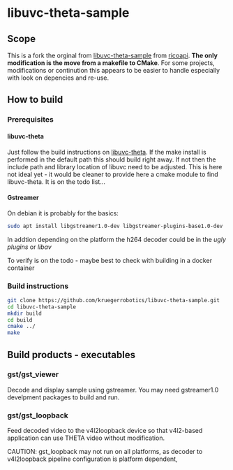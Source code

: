 # libuvc-theta-sample

## Scope

This is a fork the orginal from [libuvc-theta-sample](https://github.com/ricohapi/libuvc-theta-sample) from [ricoapi](https://github.com/ricohapi). **The only modification is the move from a makefile to CMake**. For some projects, modifications or continution this appears to be easier to handle especially with look on depencies and re-use.

## How to build

### Prerequisites

#### libuvc-theta

Just follow the build instructions on [libuvc-theta](https://github.com/ricohapi/libuvc-theta). If the make install is performed in the default path this should build right away. If not then the include path and library location of libuvc need to be adjusted. This is here not ideal yet - it would be cleaner to provide here a cmake module to find libuvc-theta. It is on the todo list...

#### Gstreamer

On debian it is probably for the basics:

``` bash
sudo apt install libgstreamer1.0-dev libgstreamer-plugins-base1.0-dev
```

In addtion depending on the platform the h264 decoder could be in the *ugly plugins* or *libav*

To verify is on the todo - maybe best to check with building in a docker container

### Build instructions

``` bash
git clone https://github.com/kruegerrobotics/libuvc-theta-sample.git
cd libuvc-theta-sample
mkdir build
cd build
cmake ../
make
```

## Build products - executables

### gst/gst_viewer

Decode and display sample using gstreamer. You may need gstreamer1.0 develpment packages to build and run.

### gst/gst_loopback

Feed decoded video to the v4l2loopback device so that v4l2-based application can use THETA video without modification.

CAUTION: gst_loopback may not run on all platforms, as decoder to v4l2loopback pipeline configuration is platform dependent,
